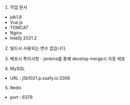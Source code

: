 1) 작업 문서

- jdk1.8
- Vue.js
- TOMCAT
- Nginx
- Intellij 2021.2

2) 빌드시 사용되는 변수 없습니다.

3) 배포시 특이사항 - jenkins를 통해 develop merge시 자동 배포

4) MySQL

- URL : j5b1021.p.ssafy.io:3306



5) Redis

- port : 6379